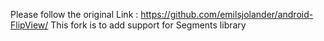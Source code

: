 Please follow the original Link : https://github.com/emilsjolander/android-FlipView/
This fork is to add support for Segments library
